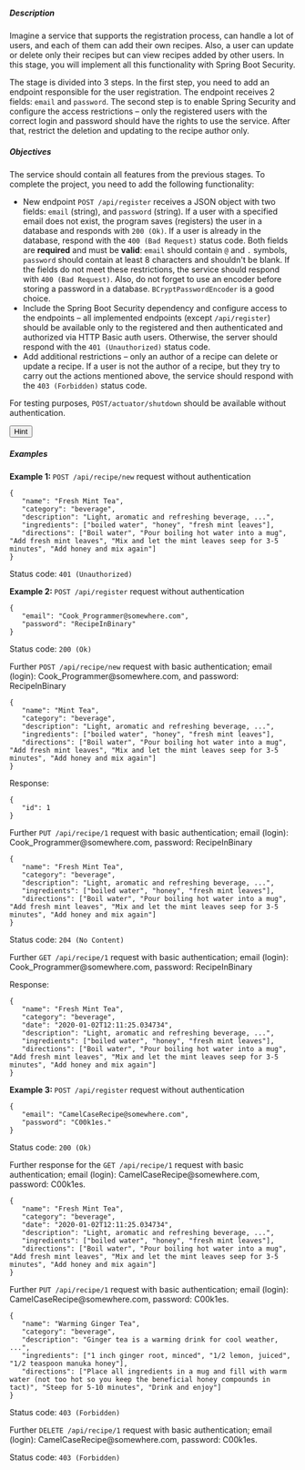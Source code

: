 <h5 id="description">Description</h5>

<p>Imagine a service that supports the registration process, can handle a lot of users, and each of them can add their own recipes. Also, a user can update or delete only their recipes but can view recipes added by other users. In this stage, you will implement all this functionality with Spring Boot Security.</p>

<p>The stage is divided into 3 steps. In the first step, you need to add an endpoint responsible for the user registration. The endpoint receives 2 fields: <code class="language-json">email</code> and <code class="language-json">password</code>. The second step is to enable Spring Security and configure the access restrictions – only the registered users with the correct login and password should have the rights to use the service. After that, restrict the deletion and updating to the recipe author only.</p>

<h5 id="objectives">Objectives</h5>

<p>The service should contain all features from the previous stages. To complete the project, you need to add the following functionality:</p>

<ul>
	<li>New endpoint <code class="language-json">POST /api/register</code> receives a JSON object with two fields: <code class="language-json">email</code> (string), and <code class="language-json">password</code> (string). If a user with a specified email does not exist, the program saves (registers) the user in a database and responds with <code class="language-json">200 (Ok)</code>. If a user is already in the database, respond with the <code class="language-json">400 (Bad Request)</code> status code. Both fields are <strong>required</strong> and must be <strong>valid</strong>: <code class="language-json">email</code> should contain <code class="language-json">@</code> and <code class="language-json">.</code> symbols, <code class="language-json">password</code> should contain at least 8 characters and shouldn't be blank. If the fields do not meet these restrictions, the service should respond with <code class="language-json">400 (Bad Request)</code>. Also, do not forget to use an encoder before storing a password in a database. <code class="language-json">BCryptPasswordEncoder</code> is a good choice.</li>
	<li>Include the Spring Boot Security dependency and configure access to the endpoints – all implemented endpoints (except <code class="language-json">/api/register</code>) should be available only to the registered and then authenticated and authorized via HTTP Basic auth users. Otherwise, the server should respond with the <code class="language-json">401 (Unauthorized)</code> status code.</li>
	<li>Add additional restrictions – only an author of a recipe can delete or update a recipe. If a user is not the author of a recipe, but they try to carry out the actions mentioned above, the service should respond with the <code class="language-json">403 (Forbidden)</code> status code.</li>
</ul>

<p><div class="alert alert-warning">For testing purposes, <code class="language-json">POST</code><code class="language-json">/actuator/shutdown</code> should be available without authentication.</div></p>

<p><button
        class="btn-sm btn-outline-secondary"
        onclick="getElementById('hint-2793').style.display='inline'">
        Hint
      </button>
      <div id="hint-2793" style="display:none;">If you use Postman or any similar program for testing and receive <code class="language-json">403 (Forbidden)</code>, try to disable <strong>CSRF </strong>(Cross-Site Request Forgery) protection. You can disable this type of protection by calling the following methods – <code class="language-json">.csrf().disable()</code> on the <code class="language-json">HttpSecurity</code> instance that was obtained after overriding the <code class="language-json">configure</code> method.</p>

<p>If you use the H2 console, you need to unblock it by disabling <strong>CSRF</strong> and <strong>X-Frame-Options </strong>that prevents clickjacking attacks, by calling the following methods: <code class="language-json">.csrf().disable().headers().frameOptions().disable()</code> on the <code class="language-json">HttpSecurity</code> instance. Also, make sure that Spring Security does not block the H2 console URLs.</div></p>

<h5 id="examples">Examples</h5>

<p><strong>Example 1: </strong><code class="language-json">POST /api/recipe/new</code> request without authentication</p>

<pre><code class="language-json">{
   "name": "Fresh Mint Tea",
   "category": "beverage",
   "description": "Light, aromatic and refreshing beverage, ...",
   "ingredients": ["boiled water", "honey", "fresh mint leaves"],
   "directions": ["Boil water", "Pour boiling hot water into a mug", "Add fresh mint leaves", "Mix and let the mint leaves seep for 3-5 minutes", "Add honey and mix again"]
}</code></pre>

<p>Status code: <code class="language-json">401 (Unauthorized)</code></p>

<p><strong>Example 2: </strong><code class="language-json">POST /api/register</code> request without authentication</p>

<pre><code class="language-json">{
   "email": "Cook_Programmer@somewhere.com",
   "password": "RecipeInBinary"
}</code></pre>

<p>Status code: <code class="language-json">200 (Ok)</code></p>

<p>Further <code class="language-json">POST /api/recipe/new</code> request with basic authentication; email (login): Cook_Programmer@somewhere.com, and password: RecipeInBinary</p>

<pre><code class="language-json">{
   "name": "Mint Tea",
   "category": "beverage",
   "description": "Light, aromatic and refreshing beverage, ...",
   "ingredients": ["boiled water", "honey", "fresh mint leaves"],
   "directions": ["Boil water", "Pour boiling hot water into a mug", "Add fresh mint leaves", "Mix and let the mint leaves seep for 3-5 minutes", "Add honey and mix again"]
}</code></pre>

<p>Response:</p>

<pre><code class="language-json">{
   "id": 1
}</code></pre>

<p>Further <code class="language-json">PUT /api/recipe/1</code> request with basic authentication; email (login): Cook_Programmer@somewhere.com, password: RecipeInBinary</p>

<pre><code class="language-json">{
   "name": "Fresh Mint Tea",
   "category": "beverage",
   "description": "Light, aromatic and refreshing beverage, ...",
   "ingredients": ["boiled water", "honey", "fresh mint leaves"],
   "directions": ["Boil water", "Pour boiling hot water into a mug", "Add fresh mint leaves", "Mix and let the mint leaves seep for 3-5 minutes", "Add honey and mix again"]
}</code></pre>

<p>Status code: <code class="language-json">204 (No Content)</code></p>

<p>Further <code class="language-json">GET /api/recipe/1</code> request with basic authentication; email (login): Cook_Programmer@somewhere.com, password: RecipeInBinary</p>

<p>Response:</p>

<pre><code class="language-json">{
   "name": "Fresh Mint Tea",
   "category": "beverage",
   "date": "2020-01-02T12:11:25.034734",
   "description": "Light, aromatic and refreshing beverage, ...",
   "ingredients": ["boiled water", "honey", "fresh mint leaves"],
   "directions": ["Boil water", "Pour boiling hot water into a mug", "Add fresh mint leaves", "Mix and let the mint leaves seep for 3-5 minutes", "Add honey and mix again"]
}</code></pre>

<p><strong>Example 3: </strong><code class="language-json">POST /api/register</code> request without authentication</p>

<pre><code class="language-json">{
   "email": "CamelCaseRecipe@somewhere.com",
   "password": "C00k1es."
}</code></pre>

<p>Status code: <code class="language-json">200 (Ok)</code></p>

<p>Further response for the <code class="language-json">GET /api/recipe/1</code> request with basic authentication; email (login): CamelCaseRecipe@somewhere.com, password: C00k1es.</p>

<pre><code class="language-json">{
   "name": "Fresh Mint Tea",
   "category": "beverage",
   "date": "2020-01-02T12:11:25.034734",
   "description": "Light, aromatic and refreshing beverage, ...",
   "ingredients": ["boiled water", "honey", "fresh mint leaves"],
   "directions": ["Boil water", "Pour boiling hot water into a mug", "Add fresh mint leaves", "Mix and let the mint leaves seep for 3-5 minutes", "Add honey and mix again"]
}</code></pre>

<p>Further <code class="language-json">PUT /api/recipe/1</code> request with basic authentication; email (login): CamelCaseRecipe@somewhere.com, password: C00k1es.</p>

<pre><code class="language-json">{
   "name": "Warming Ginger Tea",
   "category": "beverage",
   "description": "Ginger tea is a warming drink for cool weather, ...",
   "ingredients": ["1 inch ginger root, minced", "1/2 lemon, juiced", "1/2 teaspoon manuka honey"],
   "directions": ["Place all ingredients in a mug and fill with warm water (not too hot so you keep the beneficial honey compounds in tact)", "Steep for 5-10 minutes", "Drink and enjoy"]
}</code></pre>

<p>Status code: <code class="language-json">403 (Forbidden)</code></p>

<p>Further <code class="language-json">DELETE /api/recipe/1</code> request with basic authentication; email (login): CamelCaseRecipe@somewhere.com, password: C00k1es.</p>

<p>Status code: <code class="language-json">403 (Forbidden)</code></p>